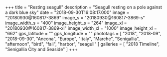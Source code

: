 +++
title = "Resting seagull"
description = "Seagull resting on a pole against a dark blue sky"
date = "2018-09-30T16:08:17.000"
image = "20180930@160817-3869"
image_s = "20180930@160817-3869-s"
image_width_s = "400"
image_height_s = "264"
image_xl = "20180930@160817-3869-xl"
image_width_xl = "1000"
image_height_xl = "662"
gps_latitude = ""
gps_longitude = ""
phototags = [ "2018", "2018-09", "2018-09-30", "Ancona", "Europe", "Italy", "Marche", "Senigallia", "afternoon", "bird", "fall", "harbor", "seagull" ]
galleries = [ "2018 Timeline", "Senigallia City and Seaside" ]
+++
